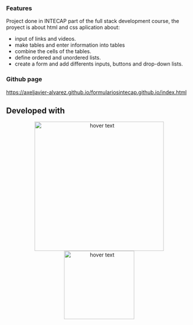 ### Features
Project done in INTECAP part of the full stack development course, the proyect is about html and css aplication about:
- input of links and videos.
- make tables and enter information into tables
- combine the cells of the tables.
- define ordered and unordered lists.
- create a form and add differents inputs, buttons and drop-down lists.


### Github page

https://axeljavier-alvarez.github.io/formulariosintecap.github.io/index.html

## Developed with
<p align=center>
  <img src="https://images.velog.io/images/kimdlzp/post/c56bd5e7-6060-47c5-b149-83a55675f73b/174854.png" width="350" title="hover text">
    <img src="https://upload.wikimedia.org/wikipedia/commons/thumb/d/d5/CSS3_logo_and_wordmark.svg/1200px-CSS3_logo_and_wordmark.svg.png" width="190" height="185" title="hover text">
</p>
